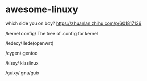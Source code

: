 # awesome-linuxy

which side you on boy? https://zhuanlan.zhihu.com/p/601817136

/kernel config/ The tree of .config for kernel

/ledecy/ lede(openwrt)

/cygen/ gentoo

/kissy/ kisslinux

/guixy/ gnu/guix
